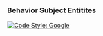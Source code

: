 ### Behavior Subject Entitites

[![Code Style: Google](https://img.shields.io/badge/code%20style-google-blueviolet.svg)](https://github.com/google/gts)
